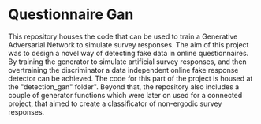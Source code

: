 # Questionnaire Gan

This repository houses the code that can be used to train a Generative Adversarial Network to simulate survey responses. 
The aim of this project was to design a novel way of detecting fake data in online questionnaires. By training the generator
to simulate artificial survey responses, and then overtraining the discriminator a data independent online fake response 
detector can be achieved. The code for this part of the project is housed at the "detection_gan" folder". Beyond that, the
repository also includes a couple of generator functions which were later on used for a connected project, that aimed
to create a classificator of non-ergodic survey responses.

